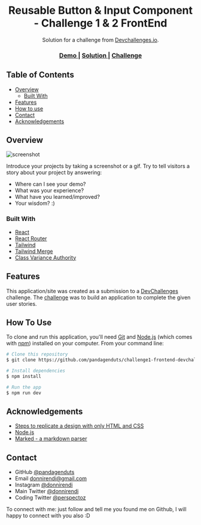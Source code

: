 <!-- Please update value in the {}  -->

<h1 align="center">Reusable Button & Input Component - Challenge 1 & 2 FrontEnd</h1>

<div align="center">
   Solution for a challenge from  <a href="https://legacy.devchallenges.io/challenges/ohgVTyJCbm5OZyTB2gNY" target="_blank">Devchallenges.io</a>.
</div>

<div align="center">
  <h3>
    <a href="https://donny-button-input-devchallenges.netlify.app/buttons">
      Demo
    </a>
    <span> | </span>
    <a href="https://github.com/pandagenduts/challenge1-frontend-devchallenges.io">
      Solution
    </a>
    <span> | </span>
    <a href="https://legacy.devchallenges.io/challenges/ohgVTyJCbm5OZyTB2gNY">
      Challenge
    </a>
  </h3>
</div>

<!-- TABLE OF CONTENTS -->

## Table of Contents

- [Overview](#overview)
  - [Built With](#built-with)
- [Features](#features)
- [How to use](#how-to-use)
- [Contact](#contact)
- [Acknowledgements](#acknowledgements)

<!-- OVERVIEW -->

## Overview

![screenshot](https://user-images.githubusercontent.com/16707738/92399059-5716eb00-f132-11ea-8b14-bcacdc8ec97b.png)

Introduce your projects by taking a screenshot or a gif. Try to tell visitors a story about your project by answering:

- Where can I see your demo?
- What was your experience?
- What have you learned/improved?
- Your wisdom? :)

### Built With

<!-- This section should list any major frameworks that you built your project using. Here are a few examples.-->

- [React](https://reactjs.org/)
- [React Router](https://reactrouter.com/en/main)
- [Tailwind](https://tailwindcss.com/)
- [Tailwind Merge](https://www.npmjs.com/package/tailwind-merge)
- [Class Variance Authority](https://cva.style/docs)

## Features

<!-- List the features of your application or follow the template. Don't share the figma file here :) -->

This application/site was created as a submission to a [DevChallenges](https://legacy.devchallenges.io/challenges) challenge. The [challenge](https://legacy.devchallenges.io/challenges/ohgVTyJCbm5OZyTB2gNY) was to build an application to complete the given user stories.

## How To Use

<!-- This is an example, please update according to your application -->

To clone and run this application, you'll need [Git](https://git-scm.com) and [Node.js](https://nodejs.org/en/download/) (which comes with [npm](http://npmjs.com)) installed on your computer. From your command line:

```bash
# Clone this repository
$ git clone https://github.com/pandagenduts/challenge1-frontend-devchallenges.io

# Install dependencies
$ npm install

# Run the app
$ npm run dev
```

## Acknowledgements

<!-- This section should list any articles or add-ons/plugins that helps you to complete the project. This is optional but it will help you in the future. For exmpale -->

- [Steps to replicate a design with only HTML and CSS](https://legacy.devchallenges-blogs.web.app/how-to-replicate-design/)
- [Node.js](https://nodejs.org/)
- [Marked - a markdown parser](https://github.com/chjj/marked)

## Contact

- GitHub [@pandagenduts](https://github.com/pandagenduts)
- Email donnirendi@gmail.com
- Instagram [@donnirendi](https://www.instagram.com/donnirendi/)
- Main Twitter [@donnirendi](https://twitter.com/donnirendi)
- Coding Twitter [@perspectoz](https://twitter.com/perspectoz)


To connect with me: just follow and tell me you found me on Github, I will happy to connect with you also :D